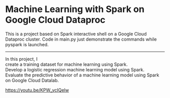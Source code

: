 # Machine Learning with Spark on Google Cloud Dataproc
This is a project based on Spark interactive shell on a Google Cloud Dataproc cluster. Code in main.py just demonstrate the commands while pyspark is launched.
***
In this project, I   
create a training dataset for machine learning using Spark.  
Develop a logistic regression machine learning model using Spark.    
Evaluate the predictive behavior of a machine learning model using Spark on Google Cloud Datalab. 

https://youtu.be/KPW_vcIQelw
